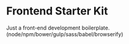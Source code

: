 # Frontend Starter Kit
Just a front-end development boilerplate. (node/npm/bower/gulp/sass/babel/browserify) 